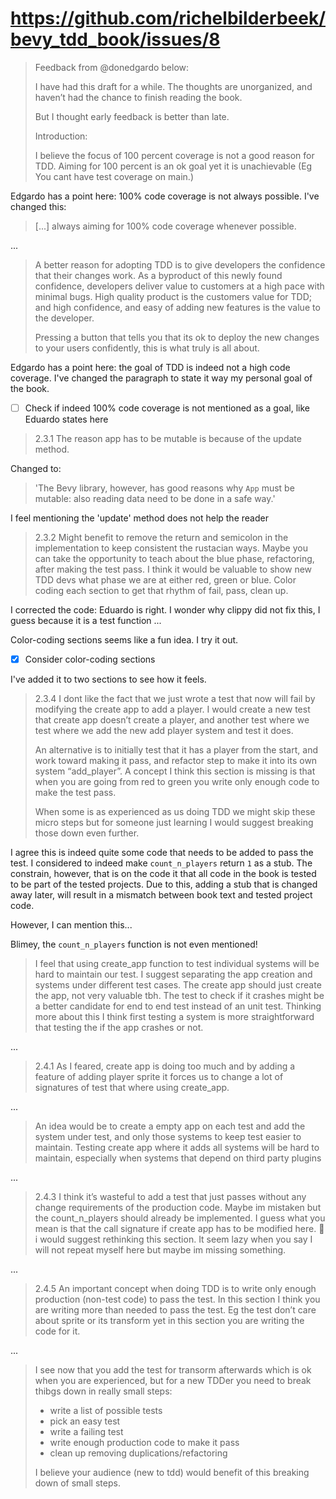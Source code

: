 # <https://github.com/richelbilderbeek/bevy_tdd_book/issues/8>

> Feedback from @donedgardo below:
>
> I have had this draft for a while. The thoughts are unorganized,
> and haven’t had the chance to finish reading the book.
>
> But I thought early feedback is better than late.
>
> Introduction:
>
> I believe the focus of 100 percent coverage is not a good reason for TDD.
> Aiming for 100 percent is an ok goal yet it is unachievable
> (Eg You cant have test coverage on main.)

Edgardo has a point here: 100% code coverage is not always
possible. I've changed this:

> [...] always aiming for 100% code coverage whenever possible.

...

> A better reason for adopting TDD is to give developers
> the confidence that their changes work. As a byproduct of this newly
> found confidence, developers deliver value to customers at a high pace with
> minimal bugs. High quality product is the customers value for TDD;
> and high confidence, and easy of adding new features is the value to the
> developer.
>
> Pressing a button that tells you that its ok to deploy the new changes to
> your users confidently, this is what truly is all about.

Edgardo has a point here: the goal of TDD is indeed not a high code coverage.
I've changed the paragraph to state it way my personal goal of the book.

- [ ] Check if indeed 100% code coverage is not mentioned as a goal,
  like Eduardo states here

> 2.3.1
> The reason app has to be mutable is because of the update method.

Changed to:

> 'The Bevy library, however, has good reasons why `App` must be mutable:
> also reading data need to be done in a safe way.'

I feel mentioning the 'update' method does not help the reader

> 2.3.2
> Might benefit to remove the return and semicolon in the implementation to
> keep consistent the rustacian ways. Maybe you can take the opportunity to
> teach about the blue phase, refactoring, after making the test pass.
> I think it would be valuable to show new TDD devs what phase we are at either
> red, green or blue. Color coding each section to get that rhythm of fail,
> pass, clean up.

I corrected the code: Eduardo is right. I wonder why clippy did not fix this, I guess
because it is a test function ...

Color-coding sections seems like a fun idea. I try it out.

- [x] Consider color-coding sections

I've added it to two sections to see how it feels.

> 2.3.4
> I dont like the fact that we just wrote a test that now will fail by
> modifying the create app to add a player. I would create a new test that
> create app doesn’t create a player, and another test where we test where we
> add the new add player system and test it does.
>
> An alternative is to initially test that it has a player from the start,
> and work toward making it pass, and refactor step to make it into its own
> system “add_player”. A concept I think this section is missing is that when
> you are going from red to green you write only enough code to make the test
> pass.
>
> When some is as experienced as us doing TDD we might skip these micro steps
> but for someone just learning I would suggest breaking those down even
> further.

I agree this is indeed quite some code that needs to be added to pass
the test. I considered to indeed make `count_n_players` return `1`
as a stub. The constrain, however, that is on the code it that
all code in the book is tested to be part of the tested projects.
Due to this, adding a stub that is changed away later, will result
in a mismatch between book text and tested project code.

However, I can mention this...

Blimey, the `count_n_players` function is not even mentioned!

> I feel that using create_app function to test individual systems will be
> hard to maintain our test. I suggest separating the app creation and systems
> under different test cases. The create app should just create the app,
> not very valuable tbh. The test to check if it crashes might be a better
> candidate for end to end test instead of an unit test. Thinking more about
> this I think first testing a system is more straightforward that testing
> the if the app crashes or not.

...

> 2.4.1
> As I feared, create app is doing too much and by adding a feature of adding
> player sprite it forces us to change a lot of signatures of test that
> where using create_app.

...

> An idea would be to create a empty app on each test and add the system
> under test, and only those systems to keep test easier to maintain.
> Testing create app where it adds all systems will be hard to maintain,
> especially when systems that depend on third party plugins

...

> 2.4.3
> I think it’s wasteful to add a test that just passes without any change
> requirements of the production code. Maybe im mistaken but the
> count_n_players should already be implemented. I guess what you mean is that
> the call signature if create app has to be modified here.
> :thinking: i would suggest rethinking this section.
> It seem lazy when you say I will not repeat myself here
> but maybe im missing something.

...

> 2.4.5
> An important concept when doing TDD is to write only enough production
> (non-test code) to pass the test. In this section I think you are writing
> more than needed to pass the test. Eg the test don’t care about sprite or
> its transform yet in this section you are writing the code for it.

...

> I see now that you add the test for transorm afterwards which is ok when you
> are experienced, but for a new TDDer you need to break thibgs down in
> really small steps:
>
> - write a list of possible tests
> - pick an easy test
> - write a failing test
> - write enough production code to make it pass
> - clean up removing duplications/refactoring
>
> I believe your audience (new to tdd) would benefit of this breaking down of
> small steps.

